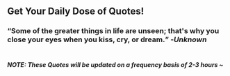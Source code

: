 ## Get Your Daily Dose of Quotes!
### <q>Some of the greater things in life are unseen; that's why you close your eyes when you kiss, cry, or dream.</q> -<em>Unknown</em> <br><br>
##### NOTE: These Quotes will be updated on a frequency basis of 2-3 hours ~

